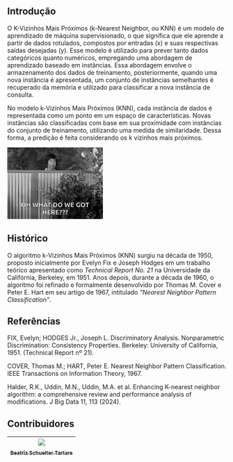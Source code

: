 ## Introdução ##

O K-Vizinhos Mais Próximos (k-Nearest Neighbor, ou KNN) é um modelo de aprendizado de máquina supervisionado, o que significa que ele aprende a partir de dados rotulados, compostos por entradas (x) e suas respectivas saídas desejadas (y). Esse modelo é utilizado para prever tanto dados categóricos quanto numéricos, empregando uma abordagem de aprendizado baseado em instâncias. Essa abordagem envolve o armazenamento dos dados de treinamento, posteriormente, quando uma nova instância é apresentada, um conjunto de instâncias semelhantes é recuperado da memória e utilizado para classificar a nova instância de consulta.

No modelo k-Vizinhos Mais Próximos (KNN), cada instância de dados é representada como um ponto em um espaço de características. Novas instâncias são classificadas com base em sua proximidade com instâncias do conjunto de treinamento, utilizando uma medida de similaridade. Dessa forma, a predição é feita considerando os k vizinhos mais próximos.

![neighbor-nosey](../../figures/neighbor-nosey.gif)

## Histórico ##

O algoritmo k-Vizinhos Mais Próximos (KNN) surgiu na década de 1950, proposto inicialmente por Evelyn Fix e Joseph Hodges em um trabalho teórico apresentado como *Technical Report No. 21* na Universidade da Califórnia, Berkeley, em 1951. Anos depois, durante a década de 1960, o algoritmo foi refinado e formalmente desenvolvido por Thomas M. Cover e Peter E. Hart em seu artigo de 1967, intitulado *"Nearest Neighbor Pattern Classification"*.

## Referências ##
FIX, Evelyn; HODGES Jr., Joseph L. Discriminatory Analysis. Nonparametric Discrimination: Consistency Properties. Berkeley: University of California, 1951. (Technical Report nº 21).

COVER, Thomas M.; HART, Peter E. Nearest Neighbor Pattern Classification. IEEE Transactions on Information Theory, 1967. 

Halder, R.K., Uddin, M.N., Uddin, M.A. et al. Enhancing K-nearest neighbor algorithm: a comprehensive review and performance analysis of modifications. J Big Data 11, 113 (2024). 

## Contribuidores 
| [<img loading="lazy" src="https://avatars.githubusercontent.com/u/197432407?v=4" width=115><br><sub>Beatriz Schuelter Tartare</sub>](https://github.com/beastartare) |
| :---: |
